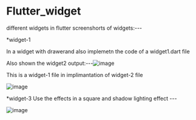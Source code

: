 # Flutter_widget
different widgets in flutter
screenshorts of widgets:---

*widget-1

In a widget with drawerand also implemetn the code of a widget1.dart file

Also shown the widget2 output:---![image](https://github.com/ramilachanchiya188/Flutter_widget/assets/164127763/380f341f-909d-4840-909a-1dd489d5bc15)

This is a widget-1 file in implimantation of widget-2 file

![image](https://github.com/ramilachanchiya188/Flutter_widget/assets/164127763/94c1a0b7-bf1e-4424-ab06-ea3902e6f884)

*widget-3
Use the effects in a square and shadow lighting effect ---

![image](https://github.com/ramilachanchiya188/Flutter_widget/assets/164127763/b75c9750-eee1-4b1a-9fbb-babe11968afb)
